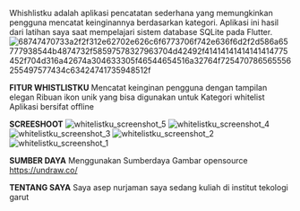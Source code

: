 Whishlistku adalah aplikasi pencatatan sederhana yang memungkinkan pengguna mencatat keinginannya berdasarkan kategori. Aplikasi ini hasil dari latihan saya saat mempelajari sistem database SQLite pada Flutter.
![68747470733a2f2f312e62702e626c6f6773706f742e636f6d2f2d586a65777938544b4874732f58597578327963704d42492f41414141414141414775452f704d316a42674a304633305f46544654516a32764f725470786565556255497577434c63424741735948512f](https://github.com/asepnurjaman28/TUGAS_PRAKPEMMOB_REALEASAPPLIKASI/assets/134392306/9bc43875-baa5-4241-bd02-78180a8cfa0c)

**FITUR WHISTLISTKU**
Mencatat keinginan pengguna dengan tampilan elegan
Ribuan ikon unik yang bisa digunakan untuk Kategori whitelist
Aplikasi bersifat offline

**SCREESHOOT**
![whitelistku_screenshot_5](https://github.com/asepnurjaman28/TUGAS_PRAKPEMMOB_REALEASAPPLIKASI/assets/134392306/c9f2c5ed-1e00-4ad4-ba73-1e3e4400cf69)
![whitelistku_screenshot_4](https://github.com/asepnurjaman28/TUGAS_PRAKPEMMOB_REALEASAPPLIKASI/assets/134392306/8699c701-5c31-4475-a9b5-c634bf934197)
![whitelistku_screenshot_3](https://github.com/asepnurjaman28/TUGAS_PRAKPEMMOB_REALEASAPPLIKASI/assets/134392306/f5b414b7-3c77-40b5-b5d2-68a7773f346b)
![whitelistku_screenshot_2](https://github.com/asepnurjaman28/TUGAS_PRAKPEMMOB_REALEASAPPLIKASI/assets/134392306/2249fafb-b296-4942-bbd8-1341c5f25668)
![whitelistku_screenshot_1](https://github.com/asepnurjaman28/TUGAS_PRAKPEMMOB_REALEASAPPLIKASI/assets/134392306/061b7e03-2c32-46f6-bba8-6dc6bde1e6da)

**SUMBER DAYA**
Menggunakan Sumberdaya Gambar opensource https://undraw.co/

**TENTANG SAYA**
Saya asep nurjaman saya sedang kuliah di institut tekologi garut
